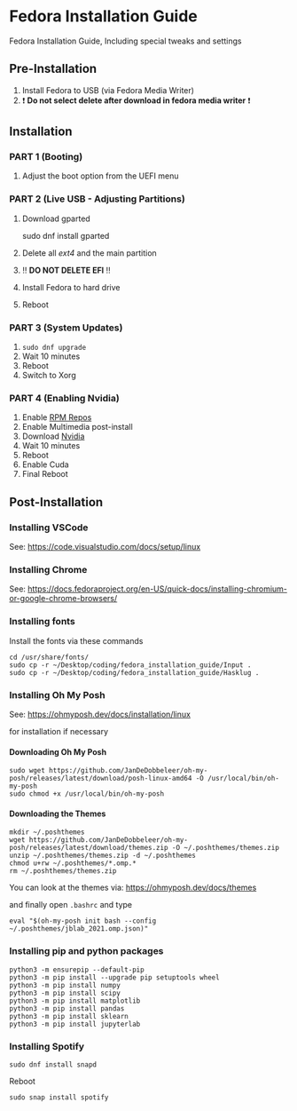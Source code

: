 # Fedora Installation Guide

Fedora Installation Guide, Including special tweaks and settings

## Pre-Installation

1) Install Fedora to USB (via Fedora Media Writer)
2) :exclamation: **Do not select delete after download in fedora media writer** :exclamation:

## Installation

### PART 1 (Booting)

1) Adjust the boot option from the UEFI menu

### PART 2 (Live USB - Adjusting Partitions)

1) Download gparted

    sudo dnf install gparted

2) Delete all *ext4* and the main partition
3) :bangbang: **DO NOT DELETE EFI** :bangbang:
4) Install Fedora to hard drive
5) Reboot

### PART 3 (System Updates)

1) `sudo dnf upgrade`
2) Wait 10 minutes
3) Reboot
4) Switch to Xorg

### PART 4 (Enabling Nvidia)

1) Enable [RPM Repos](https://rpmfusion.org/Configuration)
2) Enable Multimedia post-install
3) Download [Nvidia](https://rpmfusion.org/Howto/NVIDIA)
4) Wait 10 minutes
5) Reboot
6) Enable Cuda
7) Final Reboot

## Post-Installation

### Installing VSCode

See: <https://code.visualstudio.com/docs/setup/linux>

### Installing Chrome

See: <https://docs.fedoraproject.org/en-US/quick-docs/installing-chromium-or-google-chrome-browsers/>

### Installing fonts

Install the fonts via these commands

    cd /usr/share/fonts/
    sudo cp -r ~/Desktop/coding/fedora_installation_guide/Input .
    sudo cp -r ~/Desktop/coding/fedora_installation_guide/Hasklug .

### Installing Oh My Posh

See: <https://ohmyposh.dev/docs/installation/linux>

for installation if necessary

#### Downloading Oh My Posh

    sudo wget https://github.com/JanDeDobbeleer/oh-my-posh/releases/latest/download/posh-linux-amd64 -O /usr/local/bin/oh-my-posh
    sudo chmod +x /usr/local/bin/oh-my-posh

#### Downloading the Themes

    mkdir ~/.poshthemes
    wget https://github.com/JanDeDobbeleer/oh-my-posh/releases/latest/download/themes.zip -O ~/.poshthemes/themes.zip
    unzip ~/.poshthemes/themes.zip -d ~/.poshthemes
    chmod u+rw ~/.poshthemes/*.omp.*
    rm ~/.poshthemes/themes.zip

You can look at the themes via: <https://ohmyposh.dev/docs/themes>

and finally open `.bashrc` and type

    eval "$(oh-my-posh init bash --config ~/.poshthemes/jblab_2021.omp.json)"

### Installing pip and python packages

    python3 -m ensurepip --default-pip
    python3 -m pip install --upgrade pip setuptools wheel
    python3 -m pip install numpy
    python3 -m pip install scipy
    python3 -m pip install matplotlib
    python3 -m pip install pandas
    python3 -m pip install sklearn
    python3 -m pip install jupyterlab

### Installing Spotify

    sudo dnf install snapd

Reboot

    sudo snap install spotify
